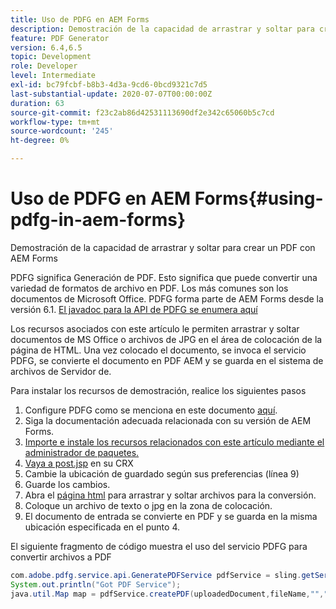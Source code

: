 ```yaml
---
title: Uso de PDFG en AEM Forms
description: Demostración de la capacidad de arrastrar y soltar para crear un PDF con AEM Forms
feature: PDF Generator
version: 6.4,6.5
topic: Development
role: Developer
level: Intermediate
exl-id: bc79fcbf-b8b3-4d3a-9cd6-0bcd9321c7d5
last-substantial-update: 2020-07-07T00:00:00Z
duration: 63
source-git-commit: f23c2ab86d42531113690df2e342c65060b5c7cd
workflow-type: tm+mt
source-wordcount: '245'
ht-degree: 0%

---
```


# Uso de PDFG en AEM Forms{#using-pdfg-in-aem-forms}

Demostración de la capacidad de arrastrar y soltar para crear un PDF con AEM Forms

PDFG significa Generación de PDF. Esto significa que puede convertir una variedad de formatos de archivo en PDF. Los más comunes son los documentos de Microsoft Office. PDFG forma parte de AEM Forms desde la versión 6.1.
[El javadoc para la API de PDFG se enumera aquí](https://www.adobe.io/experience-manager/reference-materials/6-5/forms/javadocs/index.html?com/adobe/fd/output/api/OutputService.html)

Los recursos asociados con este artículo le permiten arrastrar y soltar documentos de MS Office o archivos de JPG en el área de colocación de la página de HTML. Una vez colocado el documento, se invoca el servicio PDFG, se convierte el documento en PDF AEM y se guarda en el sistema de archivos de Servidor de.

Para instalar los recursos de demostración, realice los siguientes pasos

1. Configure PDFG como se menciona en este documento [aquí](https://helpx.adobe.com/experience-manager/6-4/forms/using/install-configure-pdf-generator.html).
1. Siga la documentación adecuada relacionada con su versión de AEM Forms.
1. [Importe e instale los recursos relacionados con este artículo mediante el administrador de paquetes.](assets/createpdfgdemov2.zip)
1. [Vaya a post.jsp](http://localhost:4502/apps/AemFormsSamples/components/createPDF/POST.jsp) en su CRX
1. Cambie la ubicación de guardado según sus preferencias (línea 9)
1. Guarde los cambios.
1. Abra el [página html](http://localhost:4502/content/DocumentServices/CreatePDFG.html) para arrastrar y soltar archivos para la conversión.
1. Coloque un archivo de texto o jpg en la zona de colocación.
1. El documento de entrada se convierte en PDF y se guarda en la misma ubicación especificada en el punto 4.

El siguiente fragmento de código muestra el uso del servicio PDFG para convertir archivos a PDF

```java
com.adobe.pdfg.service.api.GeneratePDFService pdfService = sling.getService(com.adobe.pdfg.service.api.GeneratePDFService.class);
System.out.println("Got PDF Service");
java.util.Map map = pdfService.createPDF(uploadedDocument,fileName,"","Standard","No Security", null, null);
```
